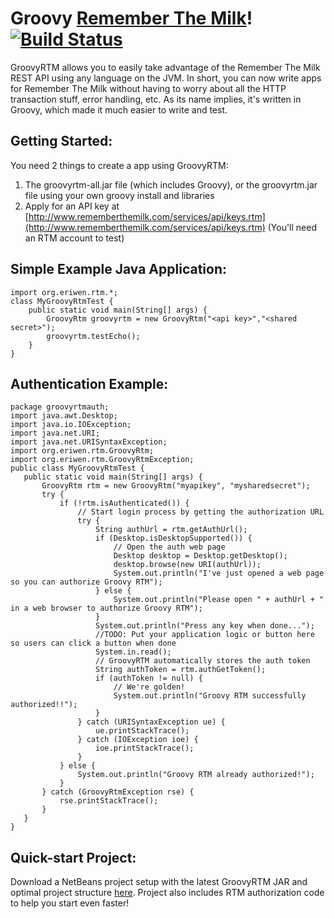 # Groovy [Remember The Milk](http://www.rememberthemilk.com)! [![Build Status](https://buildhive.cloudbees.com/job/eriwen/job/groovyrtm/badge/icon)](https://buildhive.cloudbees.com/job/eriwen/job/groovyrtm/)

GroovyRTM allows you to easily take advantage of the Remember The Milk REST API
using any language on the JVM. In short, you can now write apps for Remember The
Milk without having to worry about all the HTTP transaction stuff, error
handling, etc. As its name implies, it's written in Groovy, which made it much
easier to write and test.

## Getting Started:

You need 2 things to create a app using GroovyRTM:

 1. The groovyrtm-all.jar file (which includes Groovy), or the groovyrtm.jar
    file using your own groovy install and libraries
 2. Apply for an API key at [http://www.rememberthemilk.com/services/api/keys.rtm](http://www.rememberthemilk.com/services/api/keys.rtm) (You'll need an RTM account to test)

## Simple Example Java Application: ##

    import org.eriwen.rtm.*;
    class MyGroovyRtmTest {
        public static void main(String[] args) {
            GroovyRtm groovyrtm = new GroovyRtm("<api key>","<shared secret>");
            groovyrtm.testEcho();
        }
    }

## Authentication Example: ##

    package groovyrtmauth;
    import java.awt.Desktop;
    import java.io.IOException;
    import java.net.URI;
    import java.net.URISyntaxException;
    import org.eriwen.rtm.GroovyRtm;
    import org.eriwen.rtm.GroovyRtmException;
    public class MyGroovyRtmTest {
       public static void main(String[] args) {
           GroovyRtm rtm = new GroovyRtm("myapikey", "mysharedsecret");
           try {
               if (!rtm.isAuthenticated()) {
                   // Start login process by getting the authorization URL
                   try {
                       String authUrl = rtm.getAuthUrl();
                       if (Desktop.isDesktopSupported()) {
                           // Open the auth web page
                           Desktop desktop = Desktop.getDesktop();
                           desktop.browse(new URI(authUrl));
                           System.out.println("I've just opened a web page so you can authorize Groovy RTM");
                       } else {
                           System.out.println("Please open " + authUrl + " in a web browser to authorize Groovy RTM");
                       }
                       System.out.println("Press any key when done...");
                       //TODO: Put your application logic or button here so users can click a button when done
                       System.in.read();
                       // GroovyRTM automatically stores the auth token
                       String authToken = rtm.authGetToken();
                       if (authToken != null) {
                           // We're golden!
                           System.out.println("Groovy RTM successfully authorized!!");
                       }
                   } catch (URISyntaxException ue) {
                       ue.printStackTrace();
                   } catch (IOException ioe) {
                       ioe.printStackTrace();
                   }
               } else {
                   System.out.println("Groovy RTM already authorized!");
               }
           } catch (GroovyRtmException rse) {
               rse.printStackTrace();
           }
       }
    }

## Quick-start Project: ##

Download a NetBeans project setup with the latest GroovyRTM JAR and optimal project structure [here](http://cloud.github.com/downloads/emwendelin/groovyrtm/GroovyRtmAuth.zip). Project also includes RTM authorization code to help you start even faster!
